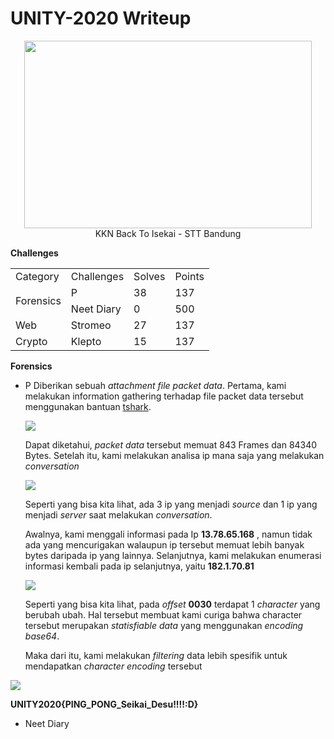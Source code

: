# UNITY-2020 Writeup
<p align="center">
<img width="460" height="300" src="https://i.ibb.co/CbJqWst/KKN.png"> <br>
KKN Back To Isekai - STT Bandung 
</p>

**Challenges**

<table align="center">
</tr>
	<tr>
		<td>Category</td>
		<td>Challenges</td>
		<td>Solves</td>
		<td>Points</td>
	</tr>
	<tr>
		<td rowspan=2>Forensics</td>
    	<td> P</td>
	    <td> 38</td>
	    <td>137</td>
	</tr>
	<tr>
		<td>Neet Diary</td>
		<td>0</td>
		<td>500</td>
	</tr>
	<tr>
		<td>Web</td>
		<td> Stromeo </td>
		<td> 27 </td>
		<td> 137 </td>
	</tr>
	<tr>
		<td>Crypto</td>
		<td>Klepto</td>
		<td>15</td>
		<td>137</td>
	</tr>

</table>

**Forensics**
- P
	Diberikan sebuah *attachment file packet data*. Pertama, kami melakukan information gathering terhadap file packet data tersebut menggunakan bantuan [tshark](https://github.com/hasanbulat/tshark). 
	
	<img src="http://imgur.com/fS4GPnzl.png" />

	Dapat diketahui, *packet data* tersebut memuat 843 Frames dan 84340 Bytes. Setelah itu, kami melakukan analisa ip mana saja yang melakukan *conversation* 
	
	<img src="http://imgur.com/UVEtzyfl.png" />

	Seperti yang bisa kita lihat, ada 3 ip yang menjadi *source* dan 1 ip yang menjadi *server* saat melakukan *conversation*. 

	Awalnya, kami menggali informasi pada Ip **13.78.65.168** , namun tidak ada yang mencurigakan walaupun ip tersebut memuat lebih banyak bytes daripada ip yang lainnya. Selanjutnya, kami melakukan enumerasi informasi kembali pada ip selanjutnya, yaitu **182.1.70.81**
	
	<img src="http://imgur.com/iLoeTr7l.png" />

	Seperti yang bisa kita lihat, pada *offset* **0030** terdapat 1 *character* yang berubah ubah. Hal tersebut membuat kami curiga bahwa character tersebut merupakan *statisfiable data* yang menggunakan *encoding base64*.

	Maka dari itu, kami melakukan *filtering* data lebih spesifik untuk mendapatkan *character encoding* tersebut
	
<img src="http://imgur.com/H6jINnYl.png" />
	
**UNITY2020{PING_PONG_Seikai_Desu!!!!:D}**

- Neet Diary

